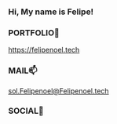 ### Hi, My name is Felipe!

### PORTFOLIO🔭
https://felipenoel.tech

### MAIL📫
sol.Felipenoel@Felipenoel.tech

### SOCIAL💬

<!--
**Felos9001/Felos9001** is a ✨ _special_ ✨ repository because its `README.md` (this file) appears on your GitHub profile.

Here are some ideas to get you started:

- 🔭 I’m currently working on ...
- 🌱 I’m currently learning ...
- 👯 I’m looking to collaborate on ...
- 🤔 I’m looking for help with ...
- 💬 Ask me about ...
-  📫How to reach me: ...
- 😄 Pronouns: ...
- ⚡ Fun fact: ...

-->
